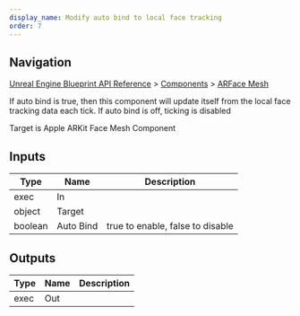 ```yaml
---
display_name: Modify auto bind to local face tracking
order: 7
---
```

## Navigation

[Unreal Engine Blueprint API Reference](https://dev.epicgames.com/documentation/en-us/unreal-engine/BlueprintAPI) > [Components](https://dev.epicgames.com/documentation/en-us/unreal-engine/BlueprintAPI/Components) > [ARFace Mesh](https://dev.epicgames.com/documentation/en-us/unreal-engine/BlueprintAPI/Components/ARFaceMesh)

If auto bind is true, then this component will update itself from the local face tracking data each tick. If auto bind is off, ticking is disabled

Target is Apple ARKit Face Mesh Component

## Inputs

| Type | Name | Description |
| --- | --- | --- |
| exec | In |  |
| object | Target |  |
| boolean | Auto Bind | true to enable, false to disable |

## Outputs

| Type | Name | Description |
| --- | --- | --- |
| exec | Out |  |
